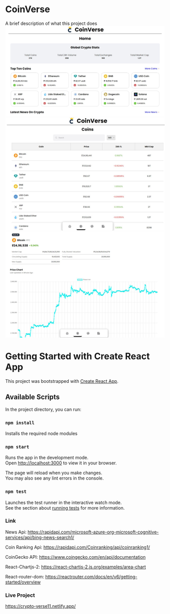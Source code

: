 # CoinVerse

A brief description of what this project does
![Project Preview](./picture1.jpg)
![Project Preview](./picture2.jpg)
![Project Preview](./picture3.jpg)

# Getting Started with Create React App

This project was bootstrapped with [Create React App](https://github.com/facebook/create-react-app).

## Available Scripts

In the project directory, you can run:
### `npm install`
Installs the required node modules

### `npm start`

Runs the app in the development mode.\
Open [http://localhost:3000](http://localhost:3000) to view it in your browser.

The page will reload when you make changes.\
You may also see any lint errors in the console.

### `npm test`

Launches the test runner in the interactive watch mode.\
See the section about [running tests](https://facebook.github.io/create-react-app/docs/running-tests) for more information.

### Link

News Api: https://rapidapi.com/microsoft-azure-org-microsoft-cognitive-services/api/bing-news-search1/

Coin Ranking Api: https://rapidapi.com/Coinranking/api/coinranking1/

CoinGecko API: https://www.coingecko.com/en/api/documentation

React-Chartjs-2: https://react-chartjs-2.js.org/examples/area-chart

React-router-dom: https://reactrouter.com/docs/en/v6/getting-started/overview


### Live Project
https://crypto-verse11.netlify.app/
